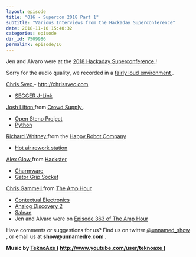 ```yaml
---
layout: episode
title: "016 - Supercon 2018 Part 1"
subtitle: "Various Interviews from the Hackaday Superconference"
date: 2018-11-10 15:40:32
categories: episode
dir_id: 7509986
permalink: episode/16
---
```

<p>
 Jen and Alvaro were at the
 <a href="https://hackaday.io/superconference/">
  2018 Hackaday Superconference
 </a>
 !
</p>
<p>
 Sorry for the audio quality, we recorded in a
 <a href="https://twitter.com/christophersvec/status/1058786388160634880">
  fairly loud environment
 </a>
 .
</p>
<p>
 <a href="https://twitter.com/christophersvec">
  Chris Svec
 </a>
 -
 <a href="http://chrissvec.com/">
  http://chrissvec.com
 </a>
</p>
<ul>
 <li>
  <a href="https://www.segger.com/products/debug-probes/j-link/">
   SEGGER J-Link
  </a>
 </li>
</ul>
<p>
 <a href="https://www.crowdsupply.com/team">
  Josh Lifton
 </a>
 from
 <a href="https://twitter.com/crowd_supply">
  Crowd Supply
 </a>
 .
</p>
<ul>
 <li>
  <a href="http://www.openstenoproject.org/">
   Open Steno Project
  </a>
 </li>
 <li>
  <a href="https://www.python.org/">
   Python
  </a>
 </li>
</ul>
<p>
 <a href="https://twitter.com/jenesaisdiq">
  Richard Whitney
 </a>
 from the
 <a href="http://happyrobotcompany.com/">
  Happy Robot Company
 </a>
</p>
<ul>
 <li>
  <a href="https://www.sparkfun.com/products/14557">
   Hot air rework station
  </a>
 </li>
</ul>
<p>
 <a href="http://alexglow.com/">
  Alex Glow
 </a>
 from
 <a href="https://www.hackster.io/">
  Hackster
 </a>
</p>
<ul>
 <li>
  <a href="https://www.hackster.io/glowascii/charmware-modular-tech-jewelry-system-a237f5">
   Charmware
  </a>
 </li>
 <li>
  <a href="http://www.gator-grip.eu/">
   Gator Grip Socket
  </a>
 </li>
</ul>
<p>
 <a href="https://twitter.com/Chris_Gammell">
  Chris Gammell
 </a>
 from
 <a href="https://theamphour.com/">
  The Amp Hour
 </a>
</p>
<ul>
 <li>
  <a href="https://contextualelectronics.com/">
   Contextual Electronics
  </a>
 </li>
 <li>
  <a href="https://analogdiscovery.com/">
   Analog Discovery 2
  </a>
 </li>
 <li>
  <a href="https://www.saleae.com/">
   Saleae
  </a>
 </li>
 <li>
  Jen and Alvaro were on
  <a href="https://theamphour.com/363-an-interview-with-alvaro-and-jen-from-the-ure-podcast/">
   Episode 363 of The Amp Hour
  </a>
 </li>
</ul>
<p>
 Have comments or suggestions for us? Find us on twitter
 <a href="https://twitter.com/unnamed_show">
  @unnamed_show
 </a>
 , or email us at
 <strong>
  show@unnamedre.com
 </strong>
 <strong>
  .
 </strong>
</p>
<p>
 <strong>
  Music by
 </strong>
 <a href="http://www.teknoaxe.com/">
  <strong>
   TeknoAxe
  </strong>
 </a>
 <strong>
  (
 </strong>
 <a href="http://www.youtube.com/user/teknoaxe">
  <strong>
   http://www.youtube.com/user/teknoaxe
  </strong>
 </a>
 <strong>
  )
 </strong>
</p>
